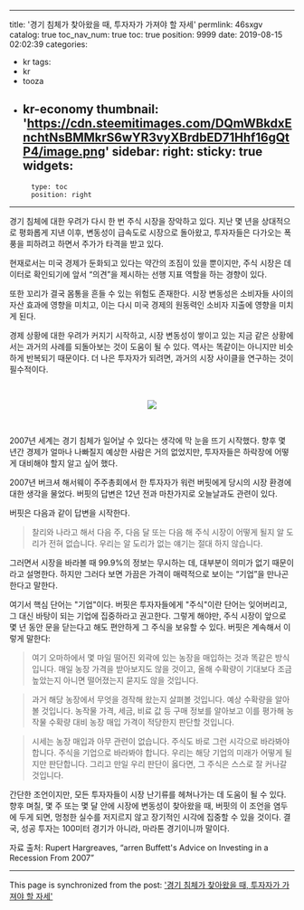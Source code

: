 
---
title: '경기 침체가 찾아왔을 때, 투자자가 가져야 할 자세'
permlink: 46sxgv
catalog: true
toc_nav_num: true
toc: true
position: 9999
date: 2019-08-15 02:02:39
categories:
- kr
tags:
- kr
- tooza
- kr-economy
thumbnail: 'https://cdn.steemitimages.com/DQmWBkdxEnchtNsBMMkrS6wYR3vyXBrdbED71Hhf16gQtP4/image.png'
sidebar:
    right:
        sticky: true
widgets:
    -
        type: toc
        position: right
---


경기 침체에 대한 우려가 다시 한 번 주식 시장을 장악하고 있다. 지난 몇 년을 상대적으로 평화롭게 지낸 이후, 변동성이 급속도로 시장으로 돌아왔고, 투자자들은 다가오는 폭풍을 피하려고 하면서 주가가 타격을 받고 있다.​

현재로서는 미국 경제가 둔화되고 있다는 약간의 조짐이 있을 뿐이지만, 주식 시장은 데이터로 확인되기에 앞서 “의견”을 제시하는 선행 지표 역할을 하는 경향이 있다.​

또한 꼬리가 결국 몸통을 흔들 수 있는 위험도 존재한다. 시장 변동성은 소비자들 사이의 자산 효과에 영향을 미치고, 이는 다시 미국 경제의 원동력인 소비자 지출에 영향을 미치게 된다.​

경제 상황에 대한 우려가 커지기 시작하고, 시장 변동성이 쌓이고 있는 지금 같은 상황에서는 과거의 사례를 되돌아보는 것이 도움이 될 수 있다. 역사는 똑같이는 아니지만 비슷하게 반복되기 때문이다. 더 나은 투자자가 되려면, 과거의 시장 사이클을 연구하는 것이 필수적이다.

​<center>
![](https://cdn.steemitimages.com/DQmWBkdxEnchtNsBMMkrS6wYR3vyXBrdbED71Hhf16gQtP4/image.png)
</center>​

2007년 세계는 경기 침체가 일어날 수 있다는 생각에 막 눈을 뜨기 시작했다. 향후 몇 년간 경제가 얼마나 나빠질지 예상한 사람은 거의 없었지만, 투자자들은 하락장에 어떻게 대비해야 할지 알고 싶어 했다.​

2007년 버크셔 해서웨이 주주총회에서 한 투자자가 워런 버핏에게 당시의 시장 환경에 대한 생각을 물었다. 버핏의 답변은 12년 전과 마찬가지로 오늘날과도 관련이 있다.​

버핏은 다음과 같이 답변을 시작한다.

>찰리와 나라고 해서 다음 주, 다음 달 또는 다음 해 주식 시장이 어떻게 될지 알 도리가 전혀 없습니다. 우리는 알 도리가 없는 얘기는 절대 하지 않습니다.

그러면서 시장을 바라볼 때 99.9%의 정보는 무시하는 데, 대부분이 의미가 없기 때문이라고 설명한다. 하지만 그러다 보면 가끔은 가격이 매력적으로 보이는 “기업”을 만나곤 한다고 말한다.​

여기서 핵심 단어는 "기업"이다. 버핏은 투자자들에게 "주식"이란 단어는 잊어버리고, 그 대신 바탕이 되는 기업에 집중하라고 권고한다. 그렇게 해야만, 주식 시장이 앞으로 몇 년 동안 문을 닫는다고 해도 편안하게 그 주식을 보유할 수 있다. 버핏은 계속해서 이렇게 말한다:

>여기 오마하에서 몇 마일 떨어진 외곽에 있는 농장을 매입하는 것과 똑같은 방식입니다. 매일 농장 가격을 받아보지도 않을 것이고, 올해 수확량이 기대보다 조금 높았는지 아니면 떨어졌는지 묻지도 않을 것입니다. ​

>과거 해당 농장에서 무엇을 경작해 왔는지 살펴볼 것입니다. 예상 수확량을 알아볼 것입니다. 농작물 가격, 세금, 비료 값 등 구매 정보를 알아보고 이를 평가해 농작물 수확량 대비 농장 매입 가격이 적당한지 판단할 것입니다.​

>시세는 농장 매입과 아무 관련이 없습니다. 주식도 바로 그런 시각으로 바라봐야 합니다. 주식을 기업으로 바라봐야 합니다. 우리는 해당 기업의 미래가 어떻게 될 지만 판단합니다. 그리고 만일 우리 판단이 옳다면, 그 주식은 스스로 잘 커나갈 것입니다.

간단한 조언이지만, 모든 투자자들이 시장 난기류를 헤쳐나가는 데 도움이 될 수 있다. 향후 며칠, 몇 주 또는 몇 달 안에 시장에 변동성이 찾아왔을 때, 버핏의 이 조언을 염두에 두게 되면, 멍청한 실수를 저지르지 않고 장기적인 시각에 집중할 수 있을 것이다. 결국, 성공 투자는 100미터 경기가 아니라, 마라톤 경기이니까 말이다.​

자료 출처: Rupert Hargreaves, “arren Buffett's Advice on Investing in a Recession From 2007”

- - -

This page is synchronized from the post: ['경기 침체가 찾아왔을 때, 투자자가 가져야 할 자세'](https://steemit.com/@pius.pius/46sxgv)
